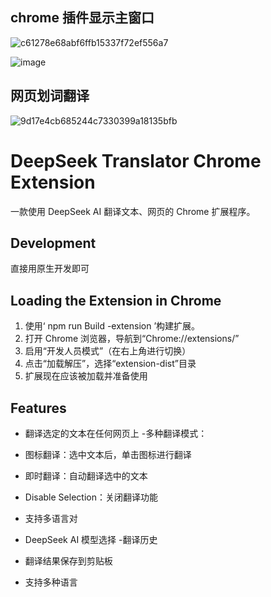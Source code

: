 ## chrome 插件显示主窗口

![c61278e68abf6ffb15337f72ef556a7](https://github.com/user-attachments/assets/ee1ce81d-9b4f-40c9-b4d0-bb296d649732)

![image](https://github.com/user-attachments/assets/767bd733-e579-48d7-8756-c2707cf686c0)


## 网页划词翻译

![9d17e4cb685244c7330399a18135bfb](https://github.com/user-attachments/assets/badec885-ced3-451d-b7f2-1476b2bdcd04)

# DeepSeek Translator Chrome Extension

一款使用 DeepSeek AI 翻译文本、网页的 Chrome 扩展程序。

## Development

直接用原生开发即可

## Loading the Extension in Chrome

1. 使用‘ npm run Build -extension ’构建扩展。
2. 打开 Chrome 浏览器，导航到“Chrome://extensions/”
3. 启用“开发人员模式”（在右上角进行切换）
4. 点击“加载解压”，选择“extension-dist”目录
5. 扩展现在应该被加载并准备使用

## Features

- 翻译选定的文本在任何网页上 -多种翻译模式：
- 图标翻译：选中文本后，单击图标进行翻译
- 即时翻译：自动翻译选中的文本
- Disable Selection：关闭翻译功能
- 支持多语言对

- DeepSeek AI 模型选择 -翻译历史
- 翻译结果保存到剪贴板
- 支持多种语言

